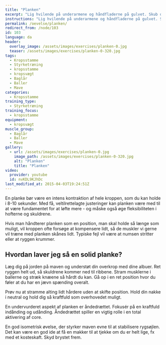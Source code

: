 ```yaml
---
title: "Planken"
excerpt: "Lig hvilende på underarmene og håndfladerne på gulvet. Skub dig op, så du kun rører gulvet med underarmene og tæerne. Hold kroppen ret. Hold så vidt muligt kroppen helt lige. Hold stillingen i maksimalt 20 sekunder - og gentag, hvor du strammer baller, baglår og mave intenst. Alternativ: I stedet for at ligge hvilende på underarmene, kan du sætte håndfladerne i gulvet og stå med armene strakt. (som personen i sort tøj på billedet) "
instructions: "Lig hvilende på underarmene og håndfladerne på gulvet. Skub dig op, så du kun rører gulvet med underarmene og tæerne. Hold kroppen ret. Hold så vidt muligt kroppen helt lige. Hold stillingen i maksimalt 20 sekunder - og gentag, hvor du strammer baller, baglår og mave intenst. Alternativ: I stedet for at ligge hvilende på underarmene, kan du sætte håndfladerne i gulvet og stå med armene strakt. (som personen i sort tøj på billedet) "
permalink: /oevelse/planken/
redirect_from: /node/103
id: 103
language: da
header:
  overlay_image: /assets/images/exercises/planken-0.jpg
  teaser: /assets/images/exercises/planken-0-320.jpg
tags:
  - Kropsstamme
  - Styrketræning
  - kropsstamme
  - kropsvægt
  - Baglår
  - Baller
  - Mave
categories:
  - Kropsstamme
training_type: 
  - Styrketræning
training_focus: 
  - kropsstamme
equipment:
  - kropsvægt
muscle_group:
  - Baglår
  - Baller
  - Mave
gallery:
  - url: /assets/images/exercises/planken-0.jpg
    image_path: /assets/images/exercises/planken-0-320.jpg
    alt: "Planken"
    title: "Planken"
video:
  provider: youtube
  id: nvKDL9KJhDc
last_modified_at: 2015-04-03T19:24:51Z
---
```


En planke bør være en intens kontraktion af hele kroppen, som du kan holde i 8-10 sekunder. Med få, veltilrettelagte justeringer kan planken være med til at være fundamentet for at løfte mere - og måske også øge fleksibiliteten i hofterne og skuldrene.

Hvis man håndterer planken som en position, man skal holde så længe som muligt, vil kroppen ofte forsøge at kompensere lidt, så de muskler vi gerne vil træne med planken skånes lidt. Typiske fejl vil være at numsen stritter eller at ryggen krummer.

Hvordan laver jeg så en solid planke?
-------------------------------------

Læg dig på jorden på maven og understøt din overkrop med dine albuer. Ret ryggen helt ud, så skuldrene kommer ned til ribbene. Stram musklerne i ballerne og stræk knæene så hårdt du kan. Gå op i en ret position hvor du føler at du har en jævn spænding overalt.

Prøv nu at stramme alting lidt hårdere uden at skifte position. Hold din nakke i neutral og hold dig så kraftfuld som overhovedet muligt.

En undervurderet aspekt af planken er åndedrættet. Fokusér på en kraftfuld indånding og udånding. Åndedrættet spiller en vigtig rolle i en total aktivering af core.

En god isometrisk øvelse, der styrker maven evne til at stabilisere rygsøjlen. Det kan være en god ide at få en makker til at tjekke om du er helt lige, fx med et kosteskaft. Skyd brystet frem.
